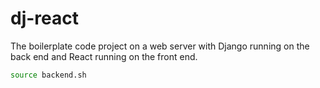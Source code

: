 # dj-react
The boilerplate code project on a web server with Django running on the back end and React running on the front end.

```sh
source backend.sh
```
